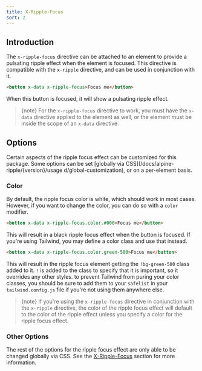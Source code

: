 ```yaml
---
title: X-Ripple-Focus
sort: 2
---
```


## Introduction

The `x-ripple-focus` directive can be attached to an element to provide a pulsating ripple effect when the element is focused. This directive is compatible
with the `x-ripple` directive, and can be used in conjunction with it.

```html
<button x-data x-ripple-focus>Focus me</button>
```

When this button is focused, it will show a pulsating ripple effect.

> {note} For the `x-ripple-focus` directive to work, you must have the `x-data` directive applied to the element as well, or the element
> must be inside the scope of an `x-data` directive.

## Options

Certain aspects of the ripple focus effect can be customized for this package. Some options can be set [globally via CSS](/docs/alpine-ripple/{version}/usage d/global-customization), or on a per-element basis.

### Color

By default, the ripple focus color is white, which should work in most cases. However, if you want to change the color, you can do so with a `color` modifier.

```html
<button x-data x-ripple-focus.color.#000>Focus me</button>
```

This will result in a black ripple focus effect when the button is focused. If you're using Tailwind, you may define a color class and use that instead.

```html
<button x-data x-ripple-focus.color.green-500>Focus me</button>
```

This will result in the ripple focus element getting the `!bg-green-500` class added to it. `!` is added to the class to specify that it is important,
so it overrides any other styles. to prevent Tailwind from puring your color classes, you should be sure to add them to your `safelist` in your
`tailwind.config.js` file if you're not using them anywhere else.

> {note} If you're using the `x-ripple-focus` directive in conjunction with the `x-ripple` directive, the color of the ripple focus effect will default to
> the color of the ripple effect unless you specify a color for the ripple focus effect.

### Other Options

The rest of the options for the ripple focus effect are only able to be changed globally via CSS. See the [X-Ripple-Focus](/docs/alpine-ripple/{version}/usage/global-customization#user-content-x-ripple-focus) section
for more information.
